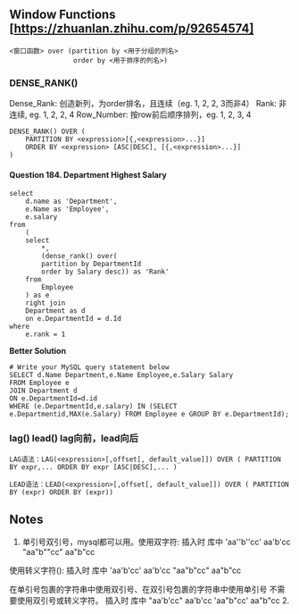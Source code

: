 ## Window Functions [https://zhuanlan.zhihu.com/p/92654574]
```
<窗口函数> over (partition by <用于分组的列名>
                order by <用于排序的列名>)
```

### DENSE_RANK() 
Dense_Rank: 创造新列，为order排名，且连续（eg. 1, 2, 2, 3而非4）
Rank: 非连续, eg. 1, 2, 2, 4
Row_Number: 按row前后顺序排列，eg. 1, 2, 3, 4
```
DENSE_RANK() OVER (
    PARTITION BY <expression>[{,<expression>...}]
    ORDER BY <expression> [ASC|DESC], [{,<expression>...}]
) 
```
#### Question 184. Department Highest Salary
```
select 
    d.name as 'Department',
    e.Name as 'Employee',
    e.salary
from
    (
    select
        *, 
        (dense_rank() over(
        partition by DepartmentId
        order by Salary desc)) as 'Rank'
    from
        Employee
    ) as e 
    right join 
    Department as d
    on e.DepartmentId = d.Id
where 
    e.rank = 1
```
**Better Solution**
```
# Write your MySQL query statement below
SELECT d.Name Department,e.Name Employee,e.Salary Salary
FROM Employee e
JOIN Department d
ON e.DepartmentId=d.id
WHERE (e.DepartmentId,e.salary) IN (SELECT e.Departmentid,MAX(e.Salary) FROM Employee e GROUP BY e.DepartmentId);
```

### lag() lead() lag向前，lead向后
```
LAG语法：LAG(<expression>[,offset[, default_value]]) OVER ( PARTITION BY expr,... ORDER BY expr [ASC|DESC],... )

LEAD语法：LEAD(<expression>[,offset[, default_value]]) OVER ( PARTITION BY (expr) ORDER BY (expr))
```

## Notes
1. 单引号双引号，mysql都可以用。使用双字符:
插入时          库中
'aa''b''cc'     aa'b'cc
"aa"b""cc"      aa"b"cc

使用转义字符(\):
插入时          库中
'aa\'b\'cc'     aa'b'cc
"aa\"b\"cc"     aa"b"cc

在单引号包裹的字符串中使用双引号、在双引号包裹的字符串中使用单引号 不需要使用双引号或转义字符。
插入时          库中
"aa'b'cc"       aa'b'cc
'aa"b"cc'       aa"b"cc
2. 
